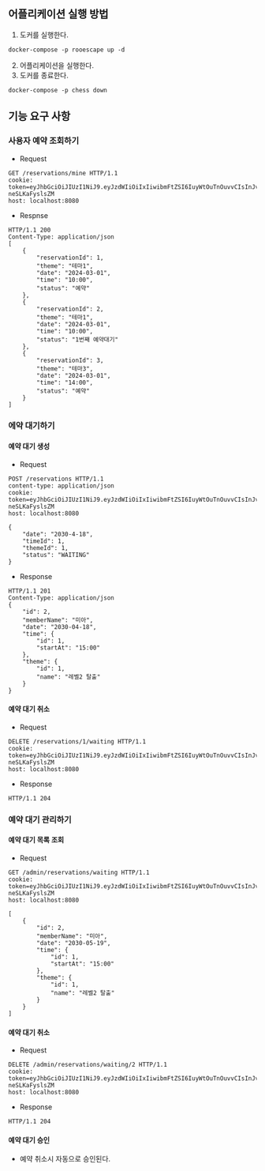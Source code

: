 ## 어플리케이션 실행 방법
1. 도커를 실행한다.
```
docker-compose -p rooescape up -d
```
2. 어플리케이션을 실행한다.
3. 도커를 종료한다.
```
docker-compose -p chess down
```

## 기능 요구 사항
### 사용자 예약 조회하기
- Request
```
GET /reservations/mine HTTP/1.1
cookie: token=eyJhbGciOiJIUzI1NiJ9.eyJzdWIiOiIxIiwibmFtZSI6IuyWtOuTnOuvvCIsInJvbGUiOiJBRE1JTiJ9.vcK93ONRQYPFCxT5KleSM6b7cl1FE-neSLKaFyslsZM
host: localhost:8080
```
- Respnse
```
HTTP/1.1 200 
Content-Type: application/json
[
    {
        "reservationId": 1,
        "theme": "테마1",
        "date": "2024-03-01",
        "time": "10:00",
        "status": "예약"
    },
    {
        "reservationId": 2,
        "theme": "테마1",
        "date": "2024-03-01",
        "time": "10:00",
        "status": "1번째 예약대기"
    },
    {
        "reservationId": 3,
        "theme": "테마3",
        "date": "2024-03-01",
        "time": "14:00",
        "status": "예약"
    }
]
```
### 에약 대기하기
#### 예약 대기 생성
- Request
```
POST /reservations HTTP/1.1
content-type: application/json
cookie: token=eyJhbGciOiJIUzI1NiJ9.eyJzdWIiOiIxIiwibmFtZSI6IuyWtOuTnOuvvCIsInJvbGUiOiJBRE1JTiJ9.vcK93ONRQYPFCxT5KleSM6b7cl1FE-neSLKaFyslsZM
host: localhost:8080

{
    "date": "2030-4-18",
    "timeId": 1,
    "themeId": 1,
    "status": "WAITING"
}
```
- Response
```
HTTP/1.1 201 
Content-Type: application/json
{
    "id": 2,
    "memberName": "미아",
    "date": "2030-04-18",
    "time": {
        "id": 1,
        "startAt": "15:00"
    },
    "theme": {
        "id": 1,
        "name": "레벨2 탈출"
    }
}
```
#### 예약 대기 취소
- Request
```
DELETE /reservations/1/waiting HTTP/1.1
cookie: token=eyJhbGciOiJIUzI1NiJ9.eyJzdWIiOiIxIiwibmFtZSI6IuyWtOuTnOuvvCIsInJvbGUiOiJBRE1JTiJ9.vcK93ONRQYPFCxT5KleSM6b7cl1FE-neSLKaFyslsZM
host: localhost:8080
```
- Response
```
HTTP/1.1 204
```
### 예약 대기 관리하기
#### 예약 대기 목록 조회
- Request
```
GET /admin/reservations/waiting HTTP/1.1
cookie: token=eyJhbGciOiJIUzI1NiJ9.eyJzdWIiOiIxIiwibmFtZSI6IuyWtOuTnOuvvCIsInJvbGUiOiJBRE1JTiJ9.vcK93ONRQYPFCxT5KleSM6b7cl1FE-neSLKaFyslsZM
host: localhost:8080

[
    {
        "id": 2,
        "memberName": "미아",
        "date": "2030-05-19",
        "time": {
            "id": 1,
            "startAt": "15:00"
        },
        "theme": {
            "id": 1,
            "name": "레벨2 탈출"
        }
    }
]
```
#### 예약 대기 취소
- Request
```
DELETE /admin/reservations/waiting/2 HTTP/1.1
cookie: token=eyJhbGciOiJIUzI1NiJ9.eyJzdWIiOiIxIiwibmFtZSI6IuyWtOuTnOuvvCIsInJvbGUiOiJBRE1JTiJ9.vcK93ONRQYPFCxT5KleSM6b7cl1FE-neSLKaFyslsZM
host: localhost:8080
```
- Response
```
HTTP/1.1 204
```
#### 예약 대기 승인
- 예약 취소시 자동으로 승인된다.
